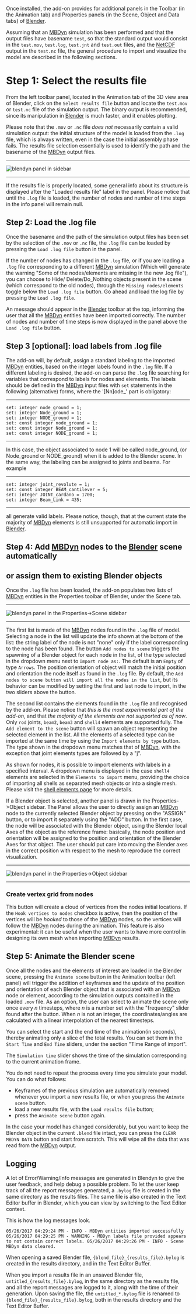 Once installed, the add-on provides for additional panels in the Toolbar (in the
Animation tab) and Properties panels (in the Scene, Object and Data tabs) of [Blender][2].

Assuming that an [MBDyn][1] simulation has been performed
and that the output files have basename `test`, so that the standard output
would consist in the `test.mov`, `test.log`, `test.jnt` and `test.out` files,
and the [NetCDF][3] output in the `test.nc` file, the general procedure to import
and visualize the model are described in the following sections.

# Step 1: Select the results file
From the left toolbar panel, located in the Animation tab of the 3D view area of
Blender, click on the `Select results file` button and locate the `test.mov` or 
`test.nc` file of the simulation output. The binary output is recommended, since its
manipulation in [Blender][2] is much faster, and it enables plotting. 

Please note that the `.mov` or `.nc` file *does not* necessarily contain
a valid simulation output: the initial structure of the model is loaded from the
`.log` file, which is always written, even in the case the initial assembly phase
fails. The results file selection essentially is used to identify
the path and the basename of the [MBDyn][1] output files.

- - - 
![blendyn panel in sidebar](images/tools_animation_panel.png
"Addon panel in Animation sidebar")
- - - 

If the results file is properly located, some general info about its structure is
displayed after the "Loaded results file" label in the panel. Please notice that
until the `.log` file is loaded, the number of nodes and number of time steps in
the info panel will remain null.

## Step 2: Load the .log file
Once the basename and the path of the simulation output files has been set by
the selection of the `.mov` or `.nc` file, the `.log` file can be loaded by
pressing the `Load .log file` button in the panel. 

If the number of nodes has changed in the `.log` file, or if you are loading a 
`.log` file corresponding to a different [MBDyn][1] simulation  (Which will generate the warning
 "Some of the nodes/elements are missing in the new .log file"), you can choose to Hide/
Delete/Do_Nothing objects present in the scene (which correspond to the old nodes), through the 
`Missing nodes/elements` toggle below the `Load .log file` button. Go ahead and load the log file
by pressing the `Load .log file`.

An message should appear in
the [Blender][2] toolbar at the top, informing the user that all the
[MBDyn][1] entities have been imported correctly. The number
of nodes and number of time steps is now displayed in the panel above the `Load
.log file` button.

## Step 3 [optional]: load labels from .log file
The add-on will, by default, assign a standard labeling to the imported
[MBDyn][1] entities, based on the integer labels found in
the `.log` file. If a different labeling is desired, the add-on can parse the `.log`
file searching for variables that correspond to labels for nodes and elements. 
The labels should be defined in the [MBDyn][1] input files with `set`
statements in the following (alternative) forms, where the '[Nn]ode\_' part is
obligatory:

- - - 
	set: integer node_ground = 1;
	set: integer Node_ground = 1;
	set: integer NODE_ground = 1;
	set: const integer node_ground = 1;
	set: const integer Node_ground = 1;
	set: const integer NODE_ground = 1;
- - - 

In this case, the object associated to node 1 will be called node_ground,
(or Node_ground or NODE_ground) when it is added to the Blender scene.
In the same way, the labeling can be assigned to joints and beams. For example

- - - 
	set: integer joint_revolute = 1;
	set: const integer BEAM_cantilever = 5;
	set: integer JOINT_cardano = 1700;
	set: integer Beam_Link = 435;
- - - 

all generate valid labels. Please notice, though, that at the current state the
majority of [MBDyn][1] elements is still unsupported for automatic import in 
[Blender][2].

## Step 4: Add [MBDyn][1] nodes to the [Blender][2] scene automatically 
## or assign them to existing Blender objects
Once the `.log` file has been loaded, the add-on populates two lists of
[MBDyn][1] entities in the Properties toolbar of Blender, under the Scene tab.

- - - 
![blendyn panel in the Properties->Scene sidebar](images/properties_scene_panel.png "Addon panel in Properties->Scene sidebar")
- - -

The first list is made of the [MBDyn][1] nodes found in the
`.log` file of model. Selecting a node in the list will update the info shown
at the bottom of the list: the string label of the node is not "none" only if
the label corresponding to the node has been found. The button `Add nodes
to scene` triggers the spawning of a Blender object for each node in the list,
of the type selected in the dropdown menu next to `Import node as:`. The
default is an `Empty` of type `Arrows`. The position orientation of object will
match the initial position and orientation the node itself as found in the
`.log` file. By default, the `Add nodes to scene button will import all the nodes
in the list`, but its behavior can be modified by setting the first and last node
to import, in the two sliders above the button.

The second list contains the elements found in the `.log` file and recognised by
the add-on. Please notice that *this is the most experimental part of the add-on*,
and that *the majority of the elements are not supported as of now*. Only `rod` 
joints, `beam2`, `beam3` and `shell4` elements are supported fully. 
The `Add element to the scene` button will spawn an object
representing the selected element in the list. All the elements of a selected type
can be imported at the same time by using the `Import elements by type` button.
The type shown in the dropdown menu matches that of [MBDyn][1], with the exception
that joint elements types are followed by a "j".

As shown for nodes, it is possible to import elements with labels in a specified 
interval. A dropdown menu is displayed in the case `shell4` elements are
selected in the `Elements to import` menu, providing the choice of importing
all shells as separated mesh objects or into a single mesh. Please visit the
[shell elements page][4] for more details.

If a Blender object is selected, another panel is drawn in the
Properties->Object sidebar. The Panel allows the user to directly assign an
[MBDyn][1] node to the currently selected Blender object by
pressing on the "ASSIGN" button, or to import it separately using the "ADD"
button. In the first case, the node will be associated with the Blender object,
using the Blender local Axes of the object as the reference frame: basically,
the node position and orientation will be assigned to the position and
orientation of the Blender Axes for that object. The user should put care into
moving the Blender axes in the correct position with respect to the mesh to
reproduce the correct visualization. 
- - - 
![blendyn panel in the Properties->Object sidebar](images/properties_object_panel.png "Addon panel in Properties->Object sidebar")
- - - 

### Create vertex grid from nodes
This button will create a cloud of vertices from the nodes initial locations. If
the `Hook vertices to nodes` checkbox is active, then the position of the vertices
will be *hooked* to those of the [MBDyn][1] nodes, so the vertices will follow the 
[MBDyn][1] nodes during the animation. This feature is also experimental: it can be
useful when the user wants to have more control in designing its own mesh when importing
[MBDyn][1] results.

## Step 5: Animate the Blender scene
Once all the nodes and the elements of interest are loaded in the Blender scene,
pressing the `Animate scene` button in the Animation toolbar (left panel)
will trigger the addition of keyframes and the update of the position and
orientation of each Blender object that is associated with an
[MBDyn][1] node or
element, according to the simulation outputs contained in the loaded `.mov`
file.
As an option, the user can select to animate the scene only once every *n*
timesteps, where *n* is a number set with the "frequency" slider found after
the button. When *n* is not an integer, the coordinates/angles are calculated
with a linear interpolation of the nearest timesteps.

You can select the start and the end time of the animation(in seconds), thereby 
animating only a slice of the total results. You can set them in the `Start Time` and
`End Time` sliders, under the section "Time Range of import".

The `Simulation time` slider shows the time of the simulation
corresponding to the current animation frame. 

You do not need to repeat the process every time you simulate your
model. You can do what follows:
* Keyframes of the previous simulation are automatically removed whenever you import
a new results file, or when you press the `Animate scene` button.
* load a new results file, with the `Load results file` button;
* press the `Animate scene` button again.

In the case your model has changed considerably, but you want to keep the
Blender object in the current `.blend` file intact, you can press the `CLEAR
MBDYN DATA` button and start from scratch. This will wipe all the data that 
was read from the [MBDyn][1] output.

## Logging
A lot of Error/Warning/Info messages are generated in Blendyn to give the user feedback,
and help debug a possible problem.
To let the user keep track of all the report messages generated, a `.bylog` file is created
in the same directory as the results files.
The same file is also created in the Text Editor buffer in Blender, which you can view by switching
to the Text Editor context.

This is how the log messages look.

`
05/26/2017 04:29:24 PM - INFO - MBDyn entities imported successfully
05/26/2017 04:29:25 PM - WARNING - MBDyn labels file provided appears to not contain correct labels.
05/26/2017 04:29:26 PM - INFO - Scene MBDyn data cleared.
`

When opening a saved Blender file, `{blend_file}_{results_file}.bylog` is created in the results
directory, and in the Text Editor Buffer.

When you import a results file in an unsaved Blender file, `untitled_{results_file}.bylog`,
in the same directory as the results file, and all the report messages are logged to it,
along with the time of their generation.
Upon saving the file, the `untitled_*.bylog` file is renamed to `{blend_file}_{results_file}.bylog`,
both in the results directory and the Text Editor Buffer.


  [1]: https://www.mbdyn.org/
  [2]: https://www.blender.org/
  [3]: http://www.unidata.ucar.edu/software/netcdf/
  [4]: https://github.com/zanoni-mbdyn/blendyn/wiki/Shells 
